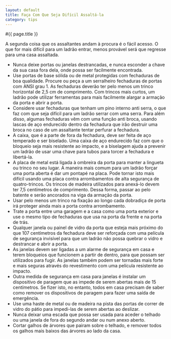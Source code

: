 ```yaml
---
layout: default
title: Faça Com Que Seja Difícil Assaltá-la
category: tips
---
```


#{{ page.title }}

A segunda coisa que os assaltantes andam à procura é o fácil acesso. O que for mais difícil para um ladrão entrar, menos provável será que regresse para uma casa assaltada.

* Nunca deixe portas ou janelas destrancadas, e nunca esconder a chave da sua casa fora dela, onde possa ser facilmente encontrada.
* Use portas de base sólida ou de metal protegidas com fechaduras de boa qualidade. Procure ou peça a um serralheiro fechaduras de portas com ANSI grau 1. As fechaduras deverão ter pelo menos um trinco horizontal de 2,5 cm de comprimento. Com trincos mais curtos, um ladrão pode utilizar ferramentas para mais facilmente alargar a armação da porta e abrir a porta.
* Considere usar fechaduras que tenham um pino interno anti serra, o que faz com que seja difícil para um ladrão serrar com uma serra. Para além disso, algumas fechaduras vêm com uma função anti broca, usando lascas de aço endurecido dentro da fechadura que irão destruir uma broca no caso de um assaltante tentar perfurar a fechadura.
* A caixa, que é a parte de fora da fechadura, deve ser feita de aço temperado e ser biselado. Uma caixa de aço endurecido faz com que o bloqueio seja mais resistente ao impacto, e a biselagem ajuda a prevenir um ladrão de usar uma chave para tubos para torcer a fechadura e libertá-la.
* A placa de metal está ligada à ombreira da porta para manter a lingueta ou trinco no seu lugar. A maneira mais comum para um ladrão forçar uma porta aberta é dar um pontapé na placa. Pode tornar isto mais difícil usando uma placa contra arrombamentos de alta segurança de quatro-trincos. Os trincos de madeira utilizados para anexá-lo devem ter 7,5 centímetros de comprimento. Dessa forma, passar
ao pelo batente e serão ancorados na viga da armação da porta.
* Usar pelo menos um trinco na fixação ao longo cada dobradiça de porta irá proteger ainda mais a porta contra arrombamento.
* Trate a porta entre uma garagem e a casa como uma porta exterior e use o mesmo tipo de fechaduras que usa na porta da frente e na porta de trás.
* Qualquer janela ou painel de vidro da porta que esteja mais próximo do que 107 centímetros da fechadura deve ser reforçada com uma película de segurança invisível para que um ladrão não possa quebrar o vidro e destrancar e abrir a porta.
* As janelas devem ser ligadas a um alarme de segurança em casa e terem bloqueios que funcionem a partir de dentro, para que possam ser utilizados para fugir. As janelas também podem ser tornadas mais forte e mais seguras através do revestimento com uma película resistente ao impacto.
* Outra medida de segurança em casa para janelas é instalar um dispositivo de paragem que as impede de serem abertas mais de 15 centímetros. Se fizer isto, no entanto, todos em casa precisam de saber como remover os dispositivos de paragem para fazer uma saída de emergência.
* Use uma haste de metal ou de madeira na pista das portas de correr de vidro do pátio para impedi-las de serem abertas ao deslizar.
* Nunca deixar uma escada que possa ser usada para aceder o telhado ou uma janela de fora do segundo andar ou num anexo aberto.
* Cortar galhos de árvores que pairam sobre o telhado, e remover todos os galhos mais baixos das árvores ao lado da casa.
